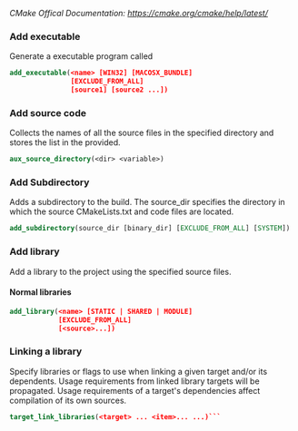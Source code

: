 *CMake Offical Documentation: https://cmake.org/cmake/help/latest/*

### Add executable
Generate a executable program called <name>
```cmake
add_executable(<name> [WIN32] [MACOSX_BUNDLE]
               [EXCLUDE_FROM_ALL]
               [source1] [source2 ...])
```

### Add source code
Collects the names of all the source files in the specified directory and stores the list in the <variable> provided.
```cmake
aux_source_directory(<dir> <variable>)
```

### Add Subdirectory
Adds a subdirectory to the build. The source_dir specifies the directory in which the source CMakeLists.txt and code files are located.
```cmake
add_subdirectory(source_dir [binary_dir] [EXCLUDE_FROM_ALL] [SYSTEM])
```

### Add library
Add a library to the project using the specified source files.

#### Normal libraries
```cmake
add_library(<name> [STATIC | SHARED | MODULE]
            [EXCLUDE_FROM_ALL]
            [<source>...])
```

### Linking a library
Specify libraries or flags to use when linking a given target and/or its dependents. Usage requirements from linked library targets will be propagated. Usage requirements of a target's dependencies affect compilation of its own sources.
```cmake 
target_link_libraries(<target> ... <item>... ...)```